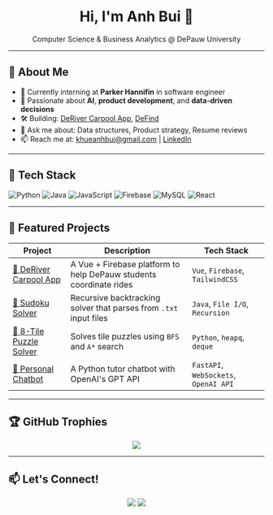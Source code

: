 <h1 align="center">Hi, I'm Anh Bui 👋</h1>
<p align="center">
  Computer Science & Business Analytics @ DePauw University
</p>

---

## 💼 About Me

- 🔭 Currently interning at **Parker Hannifin** in software engineer
- 🧠 Passionate about **AI**, **product development**, and **data-driven decisions**
- 🛠️ Building: [DeRiver Carpool App](https://github.com/buikhueanh/DeRiver_Carpool_App), [DeFind](https://github.com/buikhueanh/DeFind)
- 💬 Ask me about: Data structures, Product strategy, Resume reviews
- 📫 Reach me at: [khueanhbui@gmail.com](mailto:khueanhbui@gmail.com) | [LinkedIn](https://www.linkedin.com/in/anh-k-bui-b3954b212/)

---

## 🚀 Tech Stack

![Python](https://img.shields.io/badge/-Python-333333?style=flat&logo=python)
![Java](https://img.shields.io/badge/-Java-333333?style=flat&logo=java)
![JavaScript](https://img.shields.io/badge/-JavaScript-333333?style=flat&logo=javascript)
![Firebase](https://img.shields.io/badge/-Firebase-333333?style=flat&logo=firebase)
![MySQL](https://img.shields.io/badge/-MySQL-333333?style=flat&logo=mysql)
![React](https://img.shields.io/badge/-React-333333?style=flat&logo=react)

---

## 🌱 Featured Projects

| Project | Description | Tech Stack |
|--------|-------------|------------|
| [🚌 DeRiver Carpool App](https://github.com/buikhueanh/DeRiver_Carpool_App) | A Vue + Firebase platform to help DePauw students coordinate rides | `Vue`, `Firebase`, `TailwindCSS` |
| [🧮 Sudoku Solver](https://github.com/buikhueanh/Sudoku_Solver) | Recursive backtracking solver that parses from `.txt` input files | `Java`, `File I/O`, `Recursion` |
| [🧠 8-Tile Puzzle Solver](https://github.com/buikhueanh/8-Tile_Puzzle_Solver) | Solves tile puzzles using `BFS` and `A*` search | `Python`, `heapq`, `deque` |
| [🤖 Personal Chatbot](https://github.com/buikhueanh/personal_chatbot) | A Python tutor chatbot with OpenAI's GPT API | `FastAPI`, `WebSockets`, `OpenAI API` |

---

## 🏆 GitHub Trophies

<p align="center">
  <img src="https://github-profile-trophy.vercel.app/?username=anhbui&theme=algolia&no-frame=true&margin-w=10" />
</p>

---

## 📫 Let's Connect!

<p align="center">
  <a href="https://www.linkedin.com/in/anh-k-bui-b3954b212/"><img src="https://img.shields.io/badge/-LinkedIn-blue?style=flat&logo=linkedin" /></a>
  <a href="mailto:khueanhbui@email.com"><img src="https://img.shields.io/badge/-Email-black?style=flat&logo=gmail" /></a>
</p>

